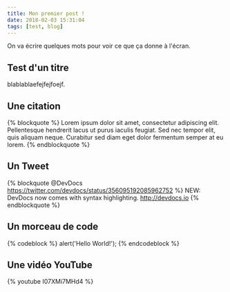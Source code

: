 ```yaml
---
title: Mon premier post !
date: 2018-02-03 15:31:04
tags: [test, blog]
---
```


On va écrire quelques mots pour voir ce que ça donne à l'écran.

## Test d'un titre

blablablaefejfejfoejf.

## Une citation

{% blockquote %}
Lorem ipsum dolor sit amet, consectetur adipiscing elit. Pellentesque hendrerit lacus ut purus iaculis feugiat. Sed nec tempor elit, quis aliquam neque. Curabitur sed diam eget dolor fermentum semper at eu lorem.
{% endblockquote %}

## Un Tweet

{% blockquote @DevDocs https://twitter.com/devdocs/status/356095192085962752 %}
NEW: DevDocs now comes with syntax highlighting. http://devdocs.io
{% endblockquote %}

## Un morceau de code

{% codeblock %}
alert('Hello World!');
{% endcodeblock %}

## Une vidéo YouTube

{% youtube I07XMi7MHd4 %}
